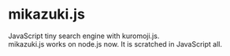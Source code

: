 # mikazuki.js
JavaScript tiny search engine with kuromoji.js.  
mikazuki.js works on node.js now. It is scratched in JavaScript all.  
